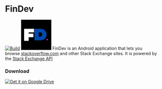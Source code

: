# FinDev

[![Build](https://github.com/Shanmukh-Nath/FinDev-master/actions/workflows/build.yml/badge.svg)](https://github.com/Shanmukh-Nath/FinDev-master/actions/workflows/build.yml)
![Stack](/.idea/icon.png)
FinDev is an Android application that lets you browse [stackoverflow.com](https://stackoverflow.com) and other Stack Exchange sites. It is powered by the [Stack Exchange API](https://api.stackexchange.com/)

### Download

<a href="https://drive.google.com/file/d/11rDQBwOVQSUDhFoxwOZNoNci4zMeD99Z/view?usp=drivesdk"><img alt="Get it on Google Drive" src="https://kstatic.googleusercontent.com/files/f4b4fbcc6119576da7ab3f68270196009fc1b16f1927910842d793c385115593b6dd5fbe9a1e21fe64f3cbbc509c3a02c95ebc9635f76c355282482986f1fe7d" height=80px /></a>

